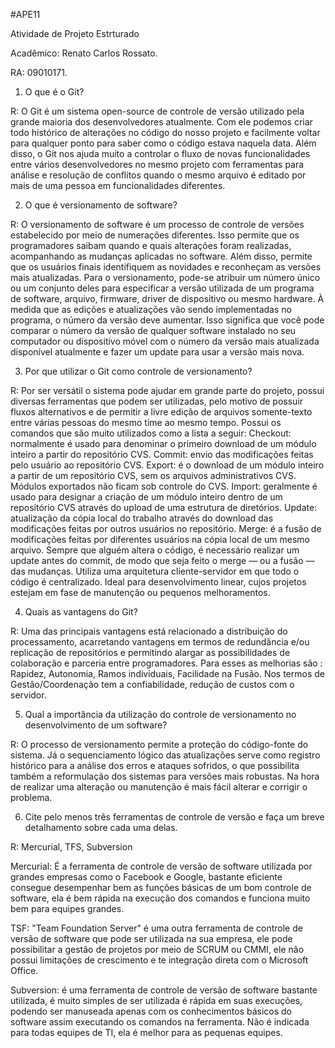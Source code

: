 #APE11

Atividade de Projeto Estrturado

Acadêmico: Renato Carlos Rossato.

RA: 09010171.

1. O que é o Git?

R: O Git é um sistema open-source de controle de versão utilizado pela grande maioria dos desenvolvedores atualmente. Com ele podemos criar todo histórico de alterações no código do nosso projeto e facilmente voltar para qualquer ponto para saber como o código estava naquela data.
Além disso, o Git nos ajuda muito a controlar o fluxo de novas funcionalidades entre vários desenvolvedores no mesmo projeto com ferramentas para análise e resolução de conflitos quando o mesmo arquivo é editado por mais de uma pessoa em funcionalidades diferentes. 


2. O que é versionamento de software?

R: O versionamento de software é um processo de controle de versões estabelecido por meio de numerações diferentes. Isso permite que os programadores saibam quando e quais alterações foram realizadas, acompanhando as mudanças aplicadas no software. Além disso, permite que os usuários finais identifiquem as novidades e reconheçam as versões mais atualizadas.
Para o versionamento, pode-se atribuir um número único ou um conjunto deles para especificar a versão utilizada de um programa de software, arquivo, firmware, driver de dispositivo ou mesmo hardware. À medida que as edições e atualizações vão sendo implementadas no programa, o número da versão deve aumentar.
Isso significa que você pode comparar o número da versão de qualquer software instalado no seu computador ou dispositivo móvel com o número da versão mais atualizada disponível atualmente e fazer um update para usar a versão mais nova.


3. Por que utilizar o Git como controle de versionamento?

R: Por ser versátil o sistema pode ajudar em grande parte do projeto, possui diversas ferramentas que podem ser utilizadas, pelo motivo de possuir fluxos alternativos e de permitir a livre edição de arquivos somente-texto entre várias pessoas do mesmo time ao mesmo tempo. Possui os comandos que são muito utilizados como a lista a seguir:
Checkout: normalmente é usado para denominar o primeiro download de um módulo inteiro a partir do repositório CVS. Commit: envio das modificações feitas pelo usuário ao repositório CVS. Export: é o download de um módulo inteiro a partir de um repositório CVS, sem os arquivos administrativos CVS. Módulos exportados não ficam sob controle do CVS. Import: geralmente é usado para designar a criação de um módulo inteiro dentro de um repositório CVS através do upload de uma estrutura de diretórios. Update: atualização da cópia local do trabalho através do download das modificações feitas por outros usuários no repositório. Merge: é a fusão de modificações feitas por diferentes usuários na cópia local de um mesmo arquivo. Sempre que alguém altera o código, é necessário realizar um update antes do commit, de modo que seja feito o merge — ou a fusão — das mudanças. Utiliza uma arquitetura cliente-servidor em que todo o código é centralizado. Ideal para desenvolvimento linear, cujos projetos estejam em fase de manutenção ou pequenos melhoramentos.


4. Quais as vantagens do Git?

R: Uma das principais vantagens está relacionado a distribuição do processamento, acarretando vantagens em termos de redundância e/ou replicação de repositórios e permitindo alargar as possibilidades de colaboração e parceria entre programadores. Para esses as melhorias são : Rapidez, Autonomia, Ramos individuais, Facilidade na Fusão. Nos termos de Gestão/Coordenação tem a confiabilidade, redução de custos com o servidor.

5. Qual a importância da utilização do controle de versionamento no desenvolvimento de um software?

R: O processo de versionamento permite a proteção do código-fonte do sistema. Já o sequenciamento lógico das atualizações serve como registro histórico para a análise dos erros e ataques sofridos, o que possibilita também a reformulação dos sistemas para versões mais robustas. Na hora de realizar uma alteração ou manutenção é mais fácil alterar e corrigir o problema.

6.  Cite pelo menos três ferramentas de controle de versão e faça um breve detalhamento sobre cada uma delas.

R: Mercurial, TFS, Subversion

Mercurial: É a ferramenta de controle de versão de software utilizada por grandes empresas como o Facebook e Google, bastante eficiente consegue desempenhar bem as funções básicas de um bom controle de software, ela é bem rápida na execução dos comandos e funciona muito bem para equipes grandes.

TSF: "Team Foundation Server" é uma outra ferramenta de controle de versão de software que pode ser utilizada na sua empresa, ele pode possibilitar a gestão de projetos por meio de SCRUM ou CMMI, ele não possui limitações de crescimento e te integração direta com o Microsoft Office.

Subversion: é uma ferramenta de controle de versão de software bastante utilizada, é muito simples de ser utilizada é rápida em suas execuções, podendo ser manuseada apenas com os conhecimentos básicos do software assim executando os comandos na ferramenta. Não é indicada para todas equipes de TI, ela é melhor para as pequenas equipes.



